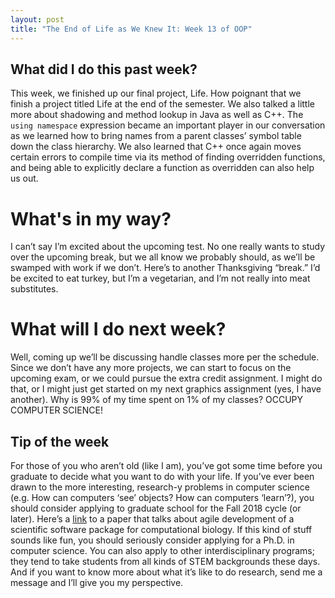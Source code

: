 ```yaml
---
layout: post
title: "The End of Life as We Knew It: Week 13 of OOP"
---
```


## What did I do this past week?
This week, we finished up our final project, Life. How poignant that we finish a project titled Life at the end of the semester. We also talked a little more about shadowing and method lookup in Java as well as C++. The `using namespace` expression became an important player in our conversation as we learned how to bring names from a parent classes’ symbol table down the class hierarchy. We also learned that C++ once again moves certain errors to compile time via its method of finding overridden functions, and being able to explicitly declare a function as overridden can also help us out.

# What's in my way?
I can’t say I’m excited about the upcoming test. No one really wants to study over the upcoming break, but we all know we probably should, as we’ll be swamped with work if we don’t. Here’s to another Thanksgiving “break.” I’d be excited to eat turkey, but I’m a vegetarian, and I’m not really into meat substitutes. 

# What will I do next week?
Well, coming up we’ll be discussing handle classes more per the schedule. Since we don’t have any more projects, we can start to focus on the upcoming exam, or we could pursue the extra credit assignment. I might do that, or I might just get started on my next graphics assignment (yes, I have another). Why is 99% of my time spent on 1% of my classes? OCCUPY COMPUTER SCIENCE!

## Tip of the week
For those of you who aren’t old (like I am), you’ve got some time before you graduate to decide what you want to do with your life. If you’ve ever been drawn to the more interesting, research-y problems in computer science (e.g. How can computers ‘see’ objects? How can computers ‘learn’?), you should consider applying to graduate school for the Fall 2018 cycle (or later). Here’s a [link](http://journals.plos.org/ploscompbiol/article?id=10.1371/journal.pcbi.1002970) to a paper that talks about agile development of a scientific software package for computational biology. If this kind of stuff sounds like fun, you should seriously consider applying for a Ph.D. in computer science. You can also apply to other interdisciplinary programs; they tend to take students from all kinds of STEM backgrounds these days. And if you want to know more about what it’s like to do research, send me a message and I’ll give you my perspective.
